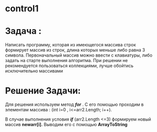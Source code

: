 # control1
# **Задача :** 

   Написать программу, которая из имеющегося массива строк формирует массив из строк, 
   длина которых меньше либо равна 3  символа. 
   Первоначальный массив можно ввести с клавиатуры, 
   либо задать на старте выполнения алгоритма.
   При решении не рекомендуется пользоваться коллекциями, 
   лучше обойтись исключительно массивами
# **Решение Задачи:**


Для решения используем метод ***for*** . С его помощью проходим в элементам массива : (int i=0 , i<=arr2.Length; i++). 


В случае выполнения условия ***if*** (arr2.Length <=3) формируем новый массив **newarr[i].**
Выводим его с помощью **ArrayToString**  
